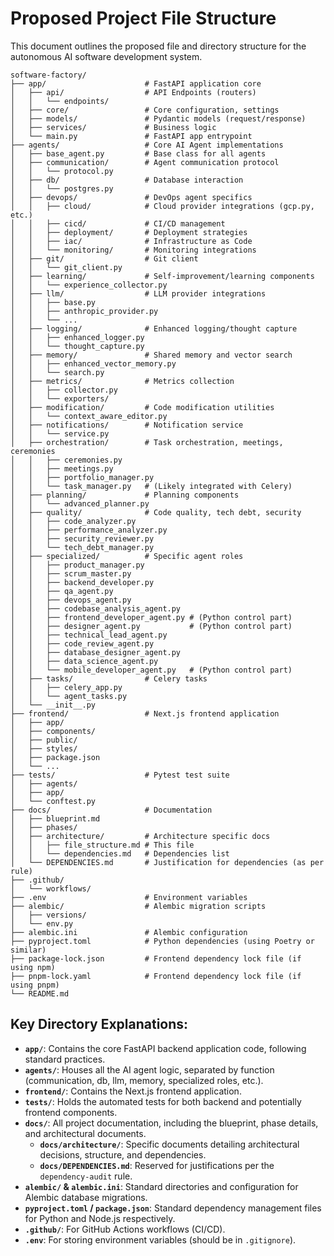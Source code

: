 # Proposed Project File Structure

This document outlines the proposed file and directory structure for the autonomous AI software development system.

```
software-factory/
├── app/                      # FastAPI application core
│   ├── api/                  # API Endpoints (routers)
│   │   └── endpoints/
│   ├── core/                 # Core configuration, settings
│   ├── models/               # Pydantic models (request/response)
│   ├── services/             # Business logic
│   └── main.py               # FastAPI app entrypoint
├── agents/                   # Core AI Agent implementations
│   ├── base_agent.py         # Base class for all agents
│   ├── communication/        # Agent communication protocol
│   │   └── protocol.py
│   ├── db/                   # Database interaction
│   │   └── postgres.py
│   ├── devops/               # DevOps agent specifics
│   │   ├── cloud/            # Cloud provider integrations (gcp.py, etc.)
│   │   ├── cicd/             # CI/CD management
│   │   ├── deployment/       # Deployment strategies
│   │   ├── iac/              # Infrastructure as Code
│   │   └── monitoring/       # Monitoring integrations
│   ├── git/                  # Git client
│   │   └── git_client.py
│   ├── learning/             # Self-improvement/learning components
│   │   └── experience_collector.py
│   ├── llm/                  # LLM provider integrations
│   │   ├── base.py
│   │   ├── anthropic_provider.py
│   │   └── ...
│   ├── logging/              # Enhanced logging/thought capture
│   │   ├── enhanced_logger.py
│   │   └── thought_capture.py
│   ├── memory/               # Shared memory and vector search
│   │   ├── enhanced_vector_memory.py
│   │   └── search.py
│   ├── metrics/              # Metrics collection
│   │   ├── collector.py
│   │   └── exporters/
│   ├── modification/         # Code modification utilities
│   │   └── context_aware_editor.py
│   ├── notifications/        # Notification service
│   │   └── service.py
│   ├── orchestration/        # Task orchestration, meetings, ceremonies
│   │   ├── ceremonies.py
│   │   ├── meetings.py
│   │   ├── portfolio_manager.py
│   │   └── task_manager.py   # (Likely integrated with Celery)
│   ├── planning/             # Planning components
│   │   └── advanced_planner.py
│   ├── quality/              # Code quality, tech debt, security
│   │   ├── code_analyzer.py
│   │   ├── performance_analyzer.py
│   │   ├── security_reviewer.py
│   │   └── tech_debt_manager.py
│   ├── specialized/          # Specific agent roles
│   │   ├── product_manager.py
│   │   ├── scrum_master.py
│   │   ├── backend_developer.py
│   │   ├── qa_agent.py
│   │   ├── devops_agent.py
│   │   ├── codebase_analysis_agent.py
│   │   ├── frontend_developer_agent.py # (Python control part)
│   │   ├── designer_agent.py           # (Python control part)
│   │   ├── technical_lead_agent.py
│   │   ├── code_review_agent.py
│   │   ├── database_designer_agent.py
│   │   ├── data_science_agent.py
│   │   └── mobile_developer_agent.py   # (Python control part)
│   ├── tasks/                # Celery tasks
│   │   ├── celery_app.py
│   │   └── agent_tasks.py
│   └── __init__.py
├── frontend/                 # Next.js frontend application
│   ├── app/
│   ├── components/
│   ├── public/
│   ├── styles/
│   ├── package.json
│   └── ...
├── tests/                    # Pytest test suite
│   ├── agents/
│   ├── app/
│   └── conftest.py
├── docs/                     # Documentation
│   ├── blueprint.md
│   ├── phases/
│   ├── architecture/         # Architecture specific docs
│   │   ├── file_structure.md # This file
│   │   └── dependencies.md   # Dependencies list
│   └── DEPENDENCIES.md       # Justification for dependencies (as per rule)
├── .github/
│   └── workflows/
├── .env                      # Environment variables
├── alembic/                  # Alembic migration scripts
│   ├── versions/
│   └── env.py
├── alembic.ini               # Alembic configuration
├── pyproject.toml            # Python dependencies (using Poetry or similar)
├── package-lock.json         # Frontend dependency lock file (if using npm)
├── pnpm-lock.yaml            # Frontend dependency lock file (if using pnpm)
└── README.md
```

## Key Directory Explanations:

- **`app/`**: Contains the core FastAPI backend application code, following standard practices.
- **`agents/`**: Houses all the AI agent logic, separated by function (communication, db, llm, memory, specialized roles, etc.).
- **`frontend/`**: Contains the Next.js frontend application.
- **`tests/`**: Holds the automated tests for both backend and potentially frontend components.
- **`docs/`**: All project documentation, including the blueprint, phase details, and architectural documents.
  - **`docs/architecture/`**: Specific documents detailing architectural decisions, structure, and dependencies.
  - **`docs/DEPENDENCIES.md`**: Reserved for justifications per the `dependency-audit` rule.
- **`alembic/` & `alembic.ini`**: Standard directories and configuration for Alembic database migrations.
- **`pyproject.toml` / `package.json`**: Standard dependency management files for Python and Node.js respectively.
- **`.github/`**: For GitHub Actions workflows (CI/CD).
- **`.env`**: For storing environment variables (should be in `.gitignore`).
